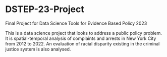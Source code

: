 # DSTEP-23-Project
Final Project for Data Science Tools for Evidence Based Policy 2023

This is a data science project that looks to address a public policy problem. It is spatial-temporal analysis of complaints and arrests in New York City from 2012 to 2022. An evaluation of racial disparity existing in the criminal justice system is also analysed. 
